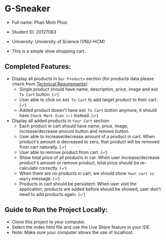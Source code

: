 # G-Sneaker

- Full name: Phan Minh Phuc
- Student ID: 20127063
- University: University of Science (VNU-HCM)

- This is a simple shoe shopping cart.

## Completed Features:

- Display all products in `Our Products` section (for products data please check from [Technical Requirements](#technical-requirements)):
  - Single product should have name, description, price, image and `Add To Cart` button. (✓)
  - User able to click on `Add To Cart` to add target product to their cart. (✓)
  - Added product doesn't have `Add To Cart` button anymore, it should have `Check Mark Icon (✓)` instead. (✓)
- Display all added products in `Your Cart` section:
  - Each product in cart should have name, price, image, increase/decrease amount button and remove button.
  - User able to increase/decrease amount of a product in cart. When product's amount is decreased to zero, that product will be removed from cart naturally. (✓)
  - User able to remove product from cart. (✓)
  - Show total price of all products in car. When user increase/decrease product's amount or remove product, total price should be re-calculate correctly. (✓)
  - When there are no products in cart, we should show `Your cart is empty` message. (✓)
  - Products in cart should be persistent: When user visit the application, products are added before should be showed, user don't need to add products again. (✓)

## Guide to Run the Project Locally:

- Clone this project to your computer.
- Select the index.html file and use the Live Share feature in your IDE.
- Note: Make sure your computer allows the use of localhost.




